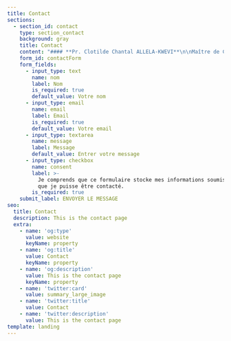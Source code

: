 ```yaml
---
title: Contact
sections:
  - section_id: contact
    type: section_contact
    background: gray
    title: Contact
    content: "#### **Pr. Clotilde Chantal ALLELA-KWEVI**\n\nMaître de Conférences, Art et Littérature hispano-américains\n\n\nUniversité Omar Bongo\n\n\nFaculté de Lettres et Sciences Humaines\n\n\nDépartement\_ d’Etudes Ibériques et Latino-américaines\n\n\nBP: 17004 | Tél :(+241) 01-73-76-42\n\n\nLibreville (GABON)\n\n<yachadee1208@gmail.com>\n\n<clotilde.allela@yahoo.com>\n"
    form_id: contactForm
    form_fields:
      - input_type: text
        name: nom
        label: Nom
        is_required: true
        default_value: Votre nom
      - input_type: email
        name: email
        label: Email
        is_required: true
        default_value: Votre email
      - input_type: textarea
        name: message
        label: Message
        default_value: Entrer votre message
      - input_type: checkbox
        name: consent
        label: >-
          Je comprends que ce formulaire stocke mes informations soumises afin
          que je puisse être contacté.
        is_required: true
    submit_label: ENVOYER LE MESSAGE
seo:
  title: Contact
  description: This is the contact page
  extra:
    - name: 'og:type'
      value: website
      keyName: property
    - name: 'og:title'
      value: Contact
      keyName: property
    - name: 'og:description'
      value: This is the contact page
      keyName: property
    - name: 'twitter:card'
      value: summary_large_image
    - name: 'twitter:title'
      value: Contact
    - name: 'twitter:description'
      value: This is the contact page
template: landing
---
```

